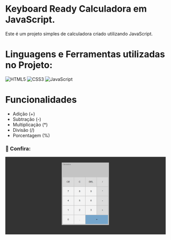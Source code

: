 # Keyboard Ready Calculadora em JavaScript.</h1>
Este é um projeto simples de calculadora criado utilizando JavaScript.

# Linguagens e Ferramentas utilizadas no Projeto:

![HTML5](https://img.shields.io/badge/html5-%23E34F26.svg?style=for-the-badge&logo=html5&logoColor=white)
![CSS3](https://img.shields.io/badge/css3-%231572B6.svg?style=for-the-badge&logo=css3&logoColor=white)
![JavaScript](https://img.shields.io/badge/javascript-%23323330.svg?style=for-the-badge&logo=javascript&logoColor=%23F7DF1E)

# Funcionalidades
 
- Adição (+) 
- Subtração (-) 
- Multiplicação (*) 
- Divisão (/) 
- Porcentagem (%) 
 
### 👥 Confira:

<img src="./.github/Calculadora.png"/>
